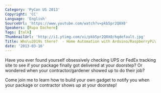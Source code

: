 ```yaml
---
Category: 'PyCon US 2013'
Copyright: 'CC'
Language: 'English'
SourceUrl: 'https://www.youtube.com/watch?v=pkb5pr2Q0X0'
Speakers: [Rupa Dachere]
Tags: [talk]
ThumbnailUrl: 'http://i1.ytimg.com/vi/pkb5pr2Q0X0/hqdefault.jpg'
Title: Who\u2019s there?  - Home Automation with Arduino/RaspberryPi\
date: '2013-03-16'
---
```

Have you ever found yourself obsessively checking UPS or FedEx tracking site to see if your package finally got delivered at your doorstep?  Or wondered when your contractor/gardener showed up to do their job?  

Come join me to learn how to build your own gadget to notify you when your package or contractor shows up at your doorstep!
